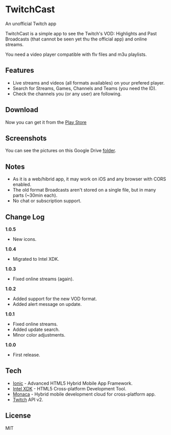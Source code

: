 TwitchCast
==
An unofficial Twitch app

TwitchCast is a simple app to see the Twitch's VOD: Highlights and Past Broadcasts (that cannot be seen yet thu the official app) and online streams.

You need a video player compatible with flv files and m3u playlists.

Features
--
* Live streams and videos (all formats availables) on your prefered player.
* Search for Streams, Games, Channels and Teams (you need the ID).
* Check the channels you (or any user) are following.

Download
--
Now you can get it from the [Play Store]

Screenshots
--
You can see the pictures on this Google Drive [folder].

Notes
--
* As it is a web/hibrid app, it may work on iOS and any browser with CORS enabled.
* The old format Broadcasts aren't stored on a single file, but in many parts (~30min each).
* No chat or subscription support.

Change Log
--

**1.0.5**

 - New icons.

**1.0.4**

 - Migrated to Intel XDK.

**1.0.3**

 - Fixed online streams (again).

**1.0.2**

 - Added support for the new VOD format.
 - Added alert message on update.

**1.0.1**

 - Fixed online streams.
 - Added update search.
 - Minor color adjustments.

**1.0.0**

 - First release.

Tech
--
* [Ionic] - Advanced HTML5 Hybrid Mobile App Framework.
* [Intel XDK] - HTML5 Cross-platform Development Tool.
* [Monaca] - Hybrid mobile development cloud for cross-platform app. 
* [Twitch] API v2.

License
--
MIT

[ionic]:http://ionicframework.com
[intel xdk]:https://software.intel.com/en-us/html5/tools
[monaca]:http://monaca.mobi
[twitch]:https://github.com/justintv/twitch-api
[play store]:https://play.google.com/store/apps/details?id=twitch.cast
[folder]:https://drive.google.com/folderview?id=0B2JBNspfO2NifnFGME90YUhvYXNjdXVwZlVwbW0yaUViWWVlRXVleGcyeG9NOEt5RlByaXc&usp=sharing
